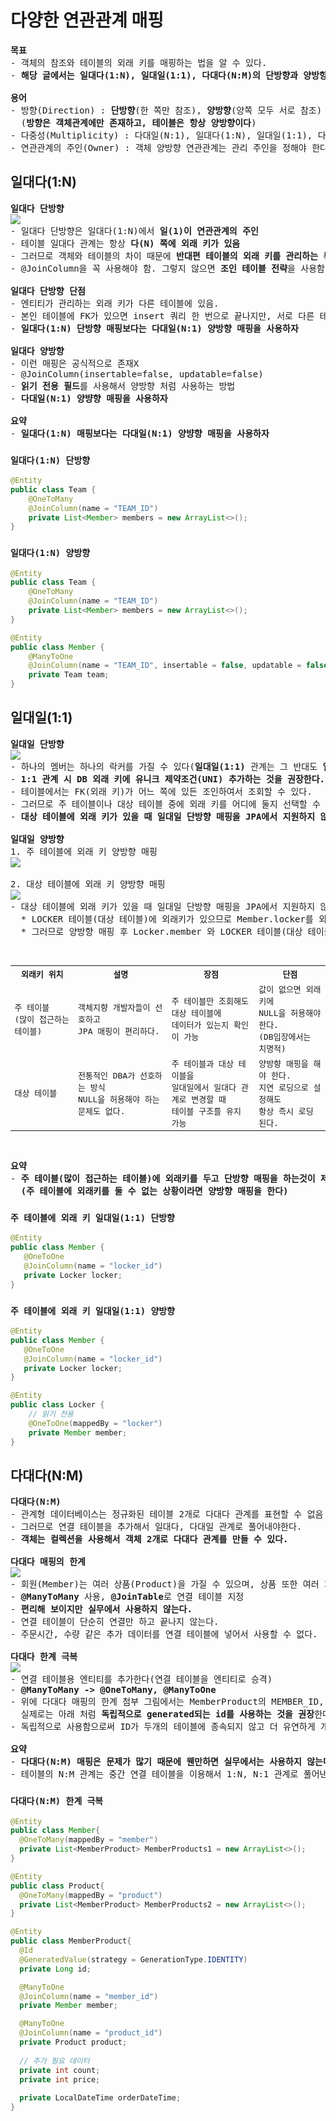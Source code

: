 # 다양한 연관관계 매핑
<pre>
<b>목표</b>
- 객체의 참조와 테이블의 외래 키를 매핑하는 법을 알 수 있다.
- <b>해당 글에서는 일대다(1:N), 일대일(1:1), 다대다(N:M)의 단방향과 양방향 연관관계를 소개한다.</b>

<b>용어</b>
- 방향(Direction) : <b>단방향</b>(한 쪽만 참조), <b>양방향</b>(양쪽 모두 서로 참조)
  (<b>방향은 객체관계에만 존재하고, 테이블은 항상 양방향이다</b>)
- 다중성(Multiplicity) : 다대일(N:1), 일대다(1:N), 일대일(1:1), 다대다(N:M)
- 연관관계의 주인(Owner) : 객체 양방향 연관관계는 관리 주인을 정해야 한다.
</pre>
## 일대다(1:N)
<pre>
<b>일대다 단방향</b>
<img src="https://github.com/RyuKyeongWoo/TIL/blob/main/SpringBootJPA/img/1N.PNG"/>
- 일대다 단방향은 일대다(1:N)에서 <b>일(1)이 연관관계의 주인</b>
- 테이블 일대다 관계는 항상 <b>다(N) 쪽에 외래 키가 있음</b>
- 그러므로 객체와 테이블의 차이 때문에 <b>반대편 테이블의 외래 키를 관리하는 특이한 구조</b>
- @JoinColumn을 꼭 사용해야 함. 그렇지 않으면 <b>조인 테이블 전략</b>을 사용함(중간에 테이블을 하나 추가함)

<b>일대다 단방향 단점</b>
- 엔티티가 관리하는 외래 키가 다른 테이블에 있음.
- 본인 테이블에 FK가 있으면 insert 쿼리 한 번으로 끝나지만, 서로 다른 테이블에 있으므로 별도의 update sql을 추가로 실행한다.
- <b>일대다(1:N) 단방향 매핑보다는 다대일(N:1) 양방향 매핑을 사용하자</b>

<b>일대다 양방향</b>
- 이런 매핑은 공식적으로 존재X
- @JoinColumn(insertable=false, updatable=false)
- <b>읽기 전용 필드</b>를 사용해서 양방향 처럼 사용하는 방법
- <b>다대일(N:1) 양뱡향 매핑을 사용하자</b>

<b>요약</b>
- <b>일대다(1:N) 매핑보다는 다대일(N:1) 양뱡향 매핑을 사용하자</b>
</pre>
### `일대다(1:N) 단방향`
```java
@Entity
public class Team {
    @OneToMany
    @JoinColumn(name = "TEAM_ID")
    private List<Member> members = new ArrayList<>();
}
```
### `일대다(1:N) 양방향`
```java
@Entity
public class Team {
    @OneToMany
    @JoinColumn(name = "TEAM_ID")
    private List<Member> members = new ArrayList<>();
}
```
```java
@Entity
public class Member {
    @ManyToOne
    @JoinColumn(name = "TEAM_ID", insertable = false, updatable = false)
    private Team team;
}
```
## 일대일(1:1)
<pre>
<b>일대일 단방향</b>
<img src="https://github.com/RyuKyeongWoo/TIL/blob/main/SpringBootJPA/img/11.PNG"/>
- 하나의 멤버는 하나의 락커를 가질 수 있다(<b>일대일(1:1)</b> 관계는 그 반대도 <b>일대일</b>)
- <b>1:1 관계 시 DB 외래 키에 유니크 제약조건(UNI) 추가하는 것을 권장한다.</b>
- 테이블에서는 FK(외래 키)가 어느 쪽에 있든 조인하여서 조회할 수 있다.
- 그러므로 주 테이블이나 대상 테이블 중에 외래 키를 어디에 둘지 선택할 수 있다.
- <b>대상 테이블에 외래 키가 있을 때 일대일 단방향 매핑을 JPA에서 지원하지 않는다.</b>

<b>일대일 양방향</b>
1. 주 테이블에 외래 키 양방향 매핑
<img src="https://github.com/RyuKyeongWoo/TIL/blob/main/SpringBootJPA/img/MainTable11.PNG"/>

2. 대상 테이블에 외래 키 양방향 매핑
<img src="https://github.com/RyuKyeongWoo/TIL/blob/main/SpringBootJPA/img/TargetTable11.PNG"/>
- 대상 테이블에 외래 키가 있을 때 일대일 단방향 매핑을 JPA에서 지원하지 않기 때문에 일대일 앙방향 매핑을 해야한다.
  * LOCKER 테이블(대상 테이블)에 외래키가 있으므로 Member.locker를 외래키와 단방향 매핑을 할 수 없다.
  * 그러므로 양방향 매핑 후 Locker.member 와 LOCKER 테이블(대상 테이블)의 외래키를 대신 매핑시킨다.


<table>
<th>외래키 위치</th><th>설명</th><th>장점</th><th>단점</th>
<tr>
    <td>주 테이블</br>(많이 접근하는 테이블)</td><td>객체지향 개발자들이 선호하고</br>JPA 매핑이 편리하다.</td><td>주 테이블만 조회해도 대상 테이블에</br>데이터가 있는지 확인이 가능</td><td>값이 없으면 외래 키에</br>NULL을 허용해야 한다.</br>(DB입장에서는 치명적)</td>
</tr>
<tr>
    <td>대상 테이블</td><td>전통적인 DBA가 선호하는 방식</br>NULL을 허용해야 하는 문제도 없다.</td><td>주 테이블과 대상 테이블을</br>일대일에서 일대다 관계로 변경할 때</br>테이블 구조를 유지 가능</td><td>양방향 매핑을 해야 한다.</br>지연 로딩으로 설정해도</br>항상 즉시 로딩 된다.</td>
</tr>
</table>

<b>요약</b>
- <b>주 테이블(많이 접근하는 테이블)에 외래키를 두고 단방향 매핑을 하는것이 제일 좋다.</b>
  <b>(주 테이블에 외래키를 둘 수 없는 상황이라면 양방향 매핑을 한다)</b>
</pre>
### `주 테이블에 외래 키 일대일(1:1) 단방향`
```java
@Entity
public class Member {
   @OneToOne
   @JoinColumn(name = "locker_id")
   private Locker locker;
}
```
### `주 테이블에 외래 키 일대일(1:1) 양방향`
```java
@Entity
public class Member {
   @OneToOne
   @JoinColumn(name = "locker_id")
   private Locker locker;
}
```
```java
@Entity
public class Locker {
    // 읽기 전용
    @OneToOne(mappedBy = "locker")
    private Member member;
}
```
## 다대다(N:M)
<pre>
<b>다대다(N:M)</b>
- 관계형 데이터베이스는 정규화된 테이블 2개로 다대다 관계를 표현할 수 없음
- 그러므로 연결 테이블을 추가해서 일대다, 다대일 관계로 풀어내야한다.
- <b>객체는 컬렉션을 사용해서 객체 2개로 다대다 관계를 만들 수 있다.</b>

<b>다대다 매핑의 한계</b>
<img src="https://github.com/RyuKyeongWoo/TIL/blob/main/SpringBootJPA/img/NM.PNG"/>
- 회원(Member)는 여러 상품(Product)을 가질 수 있으며, 상품 또한 여러 회원이 가질 수 있다.
- <b>@ManyToMany</b> 사용, <b>@JoinTable</b>로 연결 테이블 지정
- <b>편리해 보이지만 실무에서 사용하지 않는다.</b>
- 연결 테이블이 단순히 연결만 하고 끝나지 않는다.
- 주문시간, 수량 같은 추가 데이터를 연결 테이블에 넣어서 사용할 수 없다.

<b>다대다 한계 극복</b>
<img src="https://github.com/RyuKyeongWoo/TIL/blob/main/SpringBootJPA/img/NM2.PNG"/>
- 연결 테이블용 엔티티를 추가한다(연결 테이블을 엔티티로 승격)
- <b>@ManyToMany -> @OneToMany, @ManyToOne</b>
- 위에 다대다 매핑의 한계 첨부 그림에서는 MemberProduct의 MEMBER_ID, PRODUCT_ID를 묶어서 PK로 썻지만
  실제로는 아래 처럼 <b>독립적으로 generated되는 id를 사용하는 것을 권장</b>한다.
- 독립적으로 사용함으로써 ID가 두개의 테이블에 종속되지 않고 더 유연하게 개발할 수 있다.

<b>요약</b>
- <b>다대다(N:M) 매핑은 문제가 많기 때문에 웬만하면 실무에서는 사용하지 않는다.</b>
- 테이블의 N:M 관계는 중간 연결 테이블을 이용해서 1:N, N:1 관계로 풀어낸다.
</pre>
### `다대다(N:M) 한계 극복`
```java
@Entity
public class Member{
  @OneToMany(mappedBy = "member")
  private List<MemberProduct> MemberProducts1 = new ArrayList<>();
}
```
```java
@Entity
public class Product{
  @OneToMany(mappedBy = "product")
  private List<MemberProduct> MemberProducts2 = new ArrayList<>();
}
```
```java
@Entity
public class MemberProduct{
  @Id
  @GeneratedValue(strategy = GenerationType.IDENTITY)
  private Long id;

  @ManyToOne
  @JoinColumn(name = "member_id")
  private Member member;

  @ManyToOne
  @JoinColumn(name = "product_id")
  private Product product;
  
  // 추가 필요 데이터
  private int count;
  private int price;
  
  private LocalDateTime orderDateTime;
}
```
